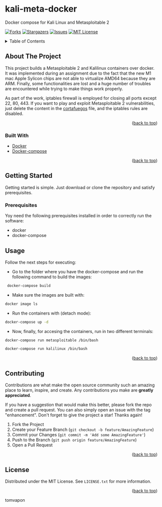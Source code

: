 # kali-meta-docker
Docker compose for Kali Linux and Metasploitable 2

<div id="top"></div>
<!--
*** Thanks for checking out the Best-README-Template. If you have a suggestion
*** that would make this better, please fork the repo and create a pull request
*** or simply open an issue with the tag "enhancement".
*** Don't forget to give the project a star!
*** Thanks again! Now go create something AMAZING! :D
-->


<!-- PROJECT SHIELDS -->
<!--
*** I'm using markdown "reference style" links for readability.
*** Reference links are enclosed in brackets [ ] instead of parentheses ( ).
*** See the bottom of this document for the declaration of the reference variables
*** for contributors-url, forks-url, etc. This is an optional, concise syntax you may use.
*** https://www.markdownguide.org/basic-syntax/#reference-style-links
-->
[![Forks][forks-shield]][forks-url]
[![Stargazers][stars-shield]][stars-url]
[![Issues][issues-shield]][issues-url]
[![MIT License][license-shield]][license-url]



<!-- TABLE OF CONTENTS -->
<details>
  <summary>Table of Contents</summary>
  <ol>
    <li>
      <a href="#about-the-project">About The Project</a>
      <ul>
        <li><a href="#built-with">Built With</a></li>
      </ul>
    </li>
    <li>
      <a href="#getting-started">Getting Started</a>
      <ul>
        <li><a href="#prerequisites">Prerequisites</a></li>
      </ul>
    </li>
    <li><a href="#usage">Usage</a></li>
    <li><a href="#contributing">Contributing</a></li>
    <li><a href="#license">License</a></li>
  </ol>
</details>



<!-- ABOUT THE PROJECT -->
## About The Project

This project builds a Metasploitable 2 and Kalilinux containers over docker. It was implemented during an assignment due to the fact that the new M1 mac Apple Sylicon
chips are not able to virtualize AMD64 because they are ARM. Finally, some functionalities are lost and a huge number of troubles are encountered while trying to make things
work properly.

As part of the work, iptables firewall is employed for closing all ports except 22, 80, 443. If you want to play and exploit Metasploitable 2 vulnerabilities, just delete
the content in the [cortafuegos]() file, and the iptables rules are disabled.
<p align="right">(<a href="#top">back to top</a>)</p>



### Built With

* [Docker](https://www.docker.com/)
* [Docker-compose](https://docs.docker.com/compose/)

<p align="right">(<a href="#top">back to top</a>)</p>



<!-- GETTING STARTED -->
## Getting Started

Getting started is simple. Just download or clone the repository and satisfy prerequisites.

### Prerequisites

Yoy need the following prerequisites installed in order to correctly run the software:
* docker
* docker-compose


<!-- USAGE EXAMPLES -->
## Usage

Follow the next steps for executing:

* Go to the folder where you have the docker-compose and run the following command to build the images:

```sh
 docker-compose build
 ```
 
* Make sure the images are built with:

```sh
docker image ls
```
 
* Run the containers with (detach mode):

```sh
docker-compose up -d
```

* Now, finally, for accesing the containers, run in two different terminals:

```sh
docker-compose run metasploitable /bin/bash
```

```sh
docker-compose run kalilinux /bin/bash
```

<p align="right">(<a href="#top">back to top</a>)</p>



<!-- CONTRIBUTING -->
## Contributing

Contributions are what make the open source community such an amazing place to learn, inspire, and create. Any contributions you make are **greatly appreciated**.

If you have a suggestion that would make this better, please fork the repo and create a pull request. You can also simply open an issue with the tag "enhancement".
Don't forget to give the project a star! Thanks again!

1. Fork the Project
2. Create your Feature Branch (`git checkout -b feature/AmazingFeature`)
3. Commit your Changes (`git commit -m 'Add some AmazingFeature'`)
4. Push to the Branch (`git push origin feature/AmazingFeature`)
5. Open a Pull Request

<p align="right">(<a href="#top">back to top</a>)</p>



<!-- LICENSE -->
## License

Distributed under the MIT License. See `LICENSE.txt` for more information.

<p align="right">(<a href="#top">back to top</a>)</p>



tomvapon


<!-- MARKDOWN LINKS & IMAGES -->
<!-- https://www.markdownguide.org/basic-syntax/#reference-style-links -->
[forks-shield]: https://img.shields.io/github/forks/tomvapon/kali-meta-docker.svg?style=for-the-badge
[forks-url]: https://github.com/tomvapon/kali-meta-docker/network/members
[stars-shield]: https://img.shields.io/github/stars/tomvapon/kali-meta-docker.svg?style=for-the-badge
[stars-url]: https://github.com/tomvapon/kali-meta-docker/stargazers
[issues-shield]: https://img.shields.io/github/issues/tomvapon/kali-meta-docker.svg?style=for-the-badge
[issues-url]: https://github.com/tomvapon/kali-meta-docker/issues
[license-shield]: https://img.shields.io/github/license/tomvapon/kali-meta-docker.svg?style=for-the-badge
[license-url]: https://github.com/tomvapon/kali-meta-docker/blob/master/LICENSE.txt

